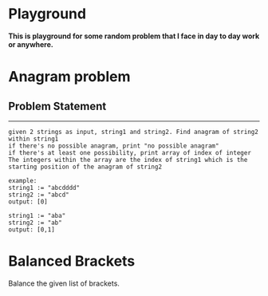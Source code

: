# Playground

**This is playground for some random problem that I face in day to day work or anywhere.**

# Anagram problem

## Problem Statement

---

```
given 2 strings as input, string1 and string2. Find anagram of string2 within string1
if there's no possible anagram, print "no possible anagram"
if there's at least one possibility, print array of index of integer
The integers within the array are the index of string1 which is the starting position of the anagram of string2

example:
string1 := "abcdddd"
string2 := "abcd"
output: [0]

string1 := "aba"
string2 := "ab"
output: [0,1]
```

# Balanced Brackets

Balance the given list of brackets.
